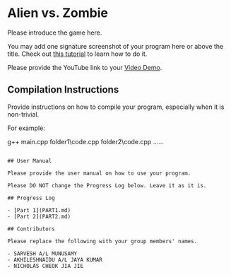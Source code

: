 # Alien vs. Zombie

Please introduce the game here.

You may add one signature screenshot of your program here or above the title. Check out [this tutorial](https://www.digitalocean.com/community/tutorials/markdown-markdown-images) to learn how to do it.

Please provide the YouTube link to your [Video Demo](https://youtu.be/7_HqJvASTQQ).

## Compilation Instructions

Provide instructions on how to compile your program, especially when it is non-trivial.

For example:


g++ main.cpp folder1\code.cpp folder2\code.cpp ......
```

## User Manual

Please provide the user manual on how to use your program.

Please DO NOT change the Progress Log below. Leave it as it is.

## Progress Log

- [Part 1](PART1.md)
- [Part 2](PART2.md)

## Contributors

Please replace the following with your group members' names. 

- SARVESH A/L MUNUSAMY
- AKHILESHNAIDU A/L JAYA KUMAR
- NICHOLAS CHEOK JIA JIE
